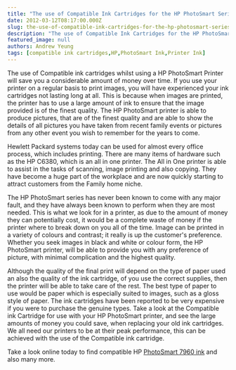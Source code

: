 ```yaml
---
title: "The use of Compatible Ink Cartridges for the HP PhotoSmart Series"
date: 2012-03-12T08:17:00.000Z
slug: the-use-of-compatible-ink-cartridges-for-the-hp-photosmart-series
description: "The use of Compatible Ink Cartridges for the HP PhotoSmart Series"
featured_image: null
authors: Andrew Yeung
tags: [compatible ink cartridges,HP,PhotoSmart Ink,Printer Ink]
---
```


The use of Compatible ink cartridges whilst using a HP PhotoSmart Printer will save you a considerable amount of money over time. If you use your printer on a regular basis to print images, you will have experienced your ink cartridges not lasting long at all. This is because when images are printed, the printer has to use a large amount of ink to ensure that the image provided is of the finest quality. The HP PhotoSmart printer is able to produce pictures, that are of the finest quality and are able to show the details of all pictures you have taken from recent family events or pictures from any other event you wish to remember for the years to come. 

Hewlett Packard systems today can be used for almost every office process, which includes printing. There are many items of hardware such as the HP C6380, which is an all in one printer. The All in One printer is able to assist in the tasks of scanning, image printing and also copying. They have become a huge part of the workplace and are now quickly starting to attract customers from the Family home niche. 

The HP PhotoSmart series has never been known to come with any major fault, and they have always been known to perform when they are most needed. This is what we look for in a printer, as due to the amount of money they can potentially cost, it would be a complete waste of money if the printer where to break down on you all of the time. Image can be printed in a variety of colours and contrast; it really is up the customer's preference. Whether you seek images in black and white or colour form, the HP PhotoSmart printer, will be able to provide you with any preference of picture, with minimal complication and the highest quality. 

Although the quality of the final print will depend on the type of paper used an also the quality of the ink cartridge, of you use the correct supplies, then the printer will be able to take care of the rest. The best type of paper to use would be paper which is especially suited to images, such as a gloss style of paper. The ink cartridges have been reported to be very expensive if you were to purchase the genuine types. Take a look at the Compatible ink Cartridge for use with your HP PhotoSmart printer, and see the large amounts of money you could save, when replacing your old ink cartridges. We all need our printers to be at their peak performance, this can be achieved with the use of the Compatible ink cartridge.

Take a look online today to find compatible HP [PhotoSmart 7960 ink](https://www.comboink.com/hp-photosmart-7960-printer-ink-cartridges) and also many more.